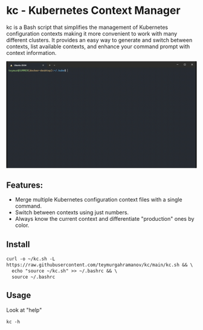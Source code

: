 # kc - Kubernetes Context Manager

kc is a Bash script that simplifies the management of Kubernetes configuration contexts making it more convenient to work with many different clusters. It provides an easy way to generate and switch between contexts, list available contexts, and enhance your command prompt with context information.

![](./demo.gif)
## Features:
- Merge multiple Kubernetes configuration context files with a single command.
- Switch between contexts using just numbers.
- Always know the current context and differentiate "production" ones by color.

## Install
```
curl -o ~/kc.sh -L https://raw.githubusercontent.com/teymurgahramanov/kc/main/kc.sh && \
  echo "source ~/kc.sh" >> ~/.bashrc && \
  source ~/.bashrc
```

## Usage
Look at "help"
```
kc -h
```